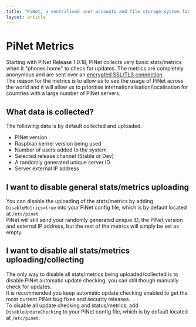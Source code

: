 ```yaml
---
title: "PiNet, a centralised user accounts and file storage system for a Raspberry Pi classroom."
layout: article
---
```

# PiNet Metrics   
Starting with PiNet Release 1.0.18, PiNet collects very basic stats/metrics when it "phones home" to check for updates. The metrics are completely anonymous and are sent over an [encrypted SSL/TLS connection](http://www.networking4all.com/en/support/tools/site+check/report/?fqdn=secure.pinet.org.uk).    
The reason for the metrics is to allow us to see the usage of PiNet across the world and it will allow us to prioritise internationalisation/localisation for countries with a large number of PiNet servers.    

## What data is collected?   
The following data is by default collected and uploaded.     
- PiNet version   
- Raspbian kernel version being used   
- Number of users added to the system   
- Selected release channel (Stable or Dev)   
- A randomly generated unique server ID   
- Server external IP address   

## I want to disable general stats/metrics uploading   
You can disable the uploading of the stats/metrics by adding   
```DisableMetrics=true``` into your PiNet config file, which is by default located at ```/etc/pinet```.    
PiNet will still send your randomly generated unique ID, the PiNet version and external IP address, but the rest of the metrics will simply be set as empty.   

## I want to disable all stats/metrics uploading/collecting   
The only way to disable all stats/metrics being uploaded/collected is to disable PiNet automatic update checking, you can still though manually check for updates.   
It is recommended you keep automatic update checking enabled to get the most current PiNet bug fixes and security releases.    
To disable all update checking and status/metrics, add ```DisableUpdateChecking``` to your PiNet config file, which is by default located at ```/etc/pinet```.    
